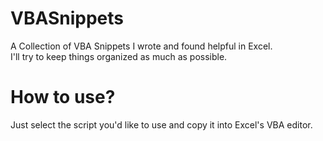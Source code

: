 # VBASnippets
A Collection of VBA Snippets I wrote and found helpful in Excel.  
I'll try to keep things organized as much as possible.


# How to use?
Just select the script you'd like to use and copy it into Excel's VBA editor.
